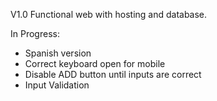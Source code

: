 V1.0 Functional web with hosting and database.

In Progress:
  * Spanish version
  * Correct keyboard open for mobile
  * Disable ADD button until inputs are correct
  * Input Validation
